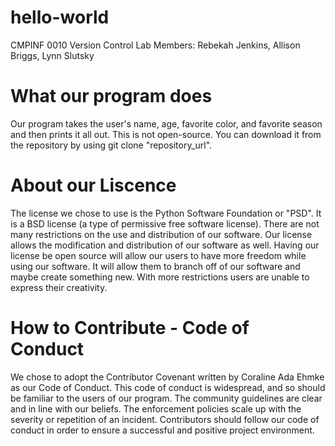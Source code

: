 # hello-world
CMPINF 0010 Version Control Lab
Members: Rebekah Jenkins, Allison Briggs, Lynn Slutsky

# What our program does
Our program takes the user's name, age, favorite color, and favorite season and then prints it all out. This is not open-source. You can download it from the repository by using git clone "repository_url".

# About our Liscence 
The license we chose to use is the Python Software Foundation or "PSD". It is a BSD license (a type of permissive free software license). There are not many restrictions on the use and distribution of our software. Our license allows the modification and distribution of our software as well. Having our license be open source will allow our users to have more freedom while using our software. It will allow them to branch off of our software and maybe create something new. With more restrictions users are unable to express their creativity.

# How to Contribute - Code of Conduct
We chose to adopt the Contributor Covenant written by Coraline Ada Ehmke as our Code of Conduct. This code of conduct is widespread, and so should be familiar to the users of our program. The community guidelines are clear and in line with our beliefs. The enforcement policies scale up with the severity or repetition of an incident. Contributors should follow our code of conduct in order to ensure a successful and positive project environment.
